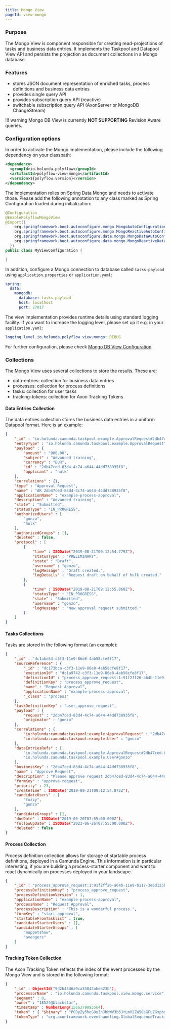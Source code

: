 ```yaml
---
title: Mongo View
pageId: view-mongo
---
```

### Purpose

The Mongo View is component responsible for creating read-projections of tasks and business data entries. It implements
the Taskpool and Datapool View API and persists the projection as document collections in a Mongo database.

### Features

* stores JSON document representation of enriched tasks, process definitions and business data entries
* provides single query API
* provides subscription query API (reactive)
* switchable subscription query API (AxonServer or MongoDB ChangeStream)


!!! warning
    Mongo DB View is currently **NOT SUPPORTING** Revision Aware queries.


### Configuration options

In order to activate the Mongo implementation, please include the following dependency on your classpath:

```xml
<dependency>
  <groupId>io.holunda.polyflow</groupId>
  <artifactId>polyflow-view-mongo</artifactId>
  <version>${polyflow.version}</version>
</dependency>
```

The implementation relies on Spring Data Mongo and needs to activate those. Please add
the following annotation to any class marked as Spring Configuration loaded during initialization:

```java
@Configuration
@EnablePolyflowMongoView
@Import({
    org.springframework.boot.autoconfigure.mongo.MongoAutoConfiguration.class,
    org.springframework.boot.autoconfigure.mongo.MongoReactiveAutoConfiguration.class,
    org.springframework.boot.autoconfigure.data.mongo.MongoDataAutoConfiguration.class,
    org.springframework.boot.autoconfigure.data.mongo.MongoReactiveDataAutoConfiguration.class
  })
public class MyViewConfiguration {

}
```

In addition, configure a Mongo connection to database called `tasks-payload` using `application.properties` or
`application.yaml`:

```yml
spring:
  data:
    mongodb:
      database: tasks-payload
      host: localhost
      port: 27017
```

The view implementation provides runtime details using standard logging facility. If you
want to increase the logging level, please set up it e.g. in your `application.yaml`:


```yml
logging.level.io.holunda.polyflow.view.mongo: DEBUG
```

For further configuration, please check [Mongo DB View Configuration](../configuration/view-mongo.md)


### Collections

The Mongo View uses several collections to store the results. These are:

* data-entries: collection for business data entries
* processes: collection for process definitions
* tasks: collection for user tasks
* tracking-tokens: collection for Axon Tracking Tokens

#### Data Entries Collection

The data entries collection stores the business data entries in a uniform Datapool format.
Here is an example:

```json
{
    "_id" : "io.holunda.camunda.taskpool.example.ApprovalRequest#2db47ced-83d4-4c74-a644-44dd738935f8",
    "entryType" : "io.holunda.camunda.taskpool.example.ApprovalRequest",
    "payload" : {
        "amount" : "900.00",
        "subject" : "Advanced training",
        "currency" : "EUR",
        "id" : "2db47ced-83d4-4c74-a644-44dd738935f8",
        "applicant" : "hulk"
    },
    "correlations" : {},
    "type" : "Approval Request",
    "name" : "AR 2db47ced-83d4-4c74-a644-44dd738935f8",
    "applicationName" : "example-process-approval",
    "description" : "Advanced training",
    "state" : "Submitted",
    "statusType" : "IN_PROGRESS",
    "authorizedUsers" : [
        "gonzo",
        "hulk"
    ],
    "authorizedGroups" : [], 
    "deleted" : false,
    "protocol" : [
        {
            "time" : ISODate("2019-08-21T09:12:54.779Z"),
            "statusType" : "PRELIMINARY",
            "state" : "Draft",
            "username" : "gonzo",
            "logMessage" : "Draft created.",
            "logDetails" : "Request draft on behalf of hulk created."
        },
        {
            "time" : ISODate("2019-08-21T09:12:55.060Z"),
            "statusType" : "IN_PROGRESS",
            "state" : "Submitted",
            "username" : "gonzo",
            "logMessage" : "New approval request submitted."
        }
    ]
}
```

#### Tasks Collections

Tasks are stored in the following format (an example):

```json
{
    "_id" : "dc1abe54-c3f3-11e9-86e8-4ab58cfe8f17",
    "sourceReference" : {
        "_id" : "dc173bca-c3f3-11e9-86e8-4ab58cfe8f17",
        "executionId" : "dc1a9742-c3f3-11e9-86e8-4ab58cfe8f17",
        "definitionId" : "process_approve_request:1:91f2ff26-a64b-11e9-b117-3e6d125b91e2",
        "definitionKey" : "process_approve_request",
        "name" : "Request Approval",
        "applicationName" : "example-process-approval",
        "_class" : "process"
    },
    "taskDefinitionKey" : "user_approve_request",
    "payload" : {
        "request" : "2db47ced-83d4-4c74-a644-44dd738935f8",
        "originator" : "gonzo"
    },
    "correlations" : {
        "io:holunda:camunda:taskpool:example:ApprovalRequest" : "2db47ced-83d4-4c74-a644-44dd738935f8",
        "io:holunda:camunda:taskpool:example:User" : "gonzo"
    },
    "dataEntriesRefs" : [
        "io.holunda.camunda.taskpool.example.ApprovalRequest#2db47ced-83d4-4c74-a644-44dd738935f8",
        "io.holunda.camunda.taskpool.example.User#gonzo"
    ],
    "businessKey" : "2db47ced-83d4-4c74-a644-44dd738935f8",
    "name" : "Approve Request",
    "description" : "Please approve request 2db47ced-83d4-4c74-a644-44dd738935f8 from gonzo on behalf of hulk.",
    "formKey" : "approve-request",
    "priority" : 23,
    "createTime" : ISODate("2019-08-21T09:12:54.872Z"),
    "candidateUsers" : [
        "fozzy",
        "gonzo"
    ],
    "candidateGroups" : [],
    "dueDate" : ISODate("2019-06-26T07:55:00.000Z"),
    "followUpDate" : ISODate("2023-06-26T07:55:00.000Z"),
    "deleted" : false
}
```

#### Process Collection

Process definition collection allows for storage of startable process definitions, deployed in a Camunda Engine.
This information is in particular interesting, if you are building a process-starter component and want to react
dynamically on processes deployed in your landscape.


```json
{
    "_id" : "process_approve_request:1:91f2ff26-a64b-11e9-b117-3e6d125b91e2",
    "processDefinitionKey" : "process_approve_request",
    "processDefinitionVersion" : 1,
    "applicationName" : "example-process-approval",
    "processName" : "Request Approval",
    "processDescription" : "This is a wonderful process.",
    "formKey" : "start-approval",
    "startableFromTasklist" : true,
    "candidateStarterUsers" : [],
    "candidateStarterGroups" : [
        "muppetshow",
        "avengers"
    ]
}
```


#### Tracking Token Collection

The Axon Tracking Token reflects the index of the event processed by the Mongo View and is stored in the
following format:


```json
{
    "_id" : ObjectId("5d2b45d6a9ca33042abea23b"),
    "processorName" : "io.holunda.camunda.taskpool.view.mongo.service",
    "segment" : 0,
    "owner" : "18524@blackstar",
    "timestamp" : NumberLong(1566379093564),
    "token" : { "$binary" : "PG9yZy5heG9uZnJhbWV3b3JrLmV2ZW50aGFuZGxpbmcuR2xvYmFsU2VxdWVuY2VUcmFja2luZ1Rva2VuPjxnbG9iYWxJbmRleD40NDwvZ2xvYmFsSW5kZXg+PC9vcmcuYXhvbmZyYW1ld29yay5ldmVudGhhbmRsaW5nLkdsb2JhbFNlcXVlbmNlVHJhY2tpbmdUb2tlbj4=", "$type" : "00" },
    "tokenType" : "org.axonframework.eventhandling.GlobalSequenceTrackingToken"
}
```
